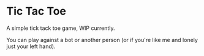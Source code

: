# Tic Tac Toe
A simple tick tack toe game, WIP currently.

You can play against a bot or another person (or if you're like me and lonely just your left hand).

